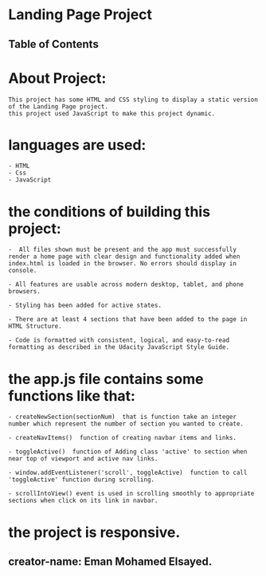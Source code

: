 # Landing Page Project

## Table of Contents

# About Project: 
    This project has some HTML and CSS styling to display a static version of the Landing Page project.
    this project used JavaScript to make this project dynamic.

# languages are used:
    - HTML 
    - Css
    - JavaScript



# the conditions of building this project:

    -  All files shown must be present and the app must successfully render a home page with clear design and functionality added when index.html is loaded in the browser. No errors should display in console.

    - All features are usable across modern desktop, tablet, and phone browsers.

    - Styling has been added for active states.

    - There are at least 4 sections that have been added to the page in HTML Structure.

    - Code is formatted with consistent, logical, and easy-to-read formatting as described in the Udacity JavaScript Style Guide.

# the app.js file contains some functions like that:

    - createNewSection(sectionNum)  that is function take an integer number which represent the number of section you wanted to create.

    - createNavItems()  function of creating navbar items and links.

    - toggleActive()  function of Adding class 'active' to section when near top of viewport and active nav links.

    - window.addEventListener('scroll', toggleActive)  function to call 'toggleActive' function during scrolling.

    - scrollIntoView() event is used in scrolling smoothly to appropriate sections when click on its link in navbar. 

# the project is responsive.

## creator-name: Eman Mohamed Elsayed.